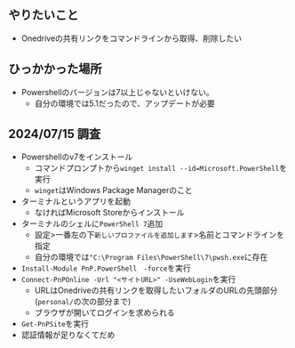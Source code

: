 ## やりたいこと
- Onedriveの共有リンクをコマンドラインから取得、削除したい

## ひっかかった場所
- Powershellのバージョンは7以上じゃないといけない。
    - 自分の環境では5.1だったので、アップデートが必要

## 2024/07/15 調査
- Powershellのv7をインストール
    - コマンドプロンプトから`winget install --id=Microsoft.PowerShell`を実行
    - `winget`はWindows Package Managerのこと
- ターミナルというアプリを起動
    - なければMicrosoft Storeからインストール
- ターミナルのシェルに`PowerShell 7`追加
    - 設定>一番左の下`新しいプロファイルを追加します`>名前とコマンドラインを指定
    - 自分の環境では`"C:\Program Files\PowerShell\7\pwsh.exe`に存在
- `Install-Module PnP.PowerShell　-force`を実行
- `Connect-PnPOnline -Url "<サイトURL>" -UseWebLogin`を実行
    - URLはOnedriveの共有リンクを取得したいフォルダのURLの先頭部分(`personal/`の次の部分まで)
    - ブラウザが開いてログインを求められる
- `Get-PnPSite`を実行
- 認証情報が足りなくてだめ